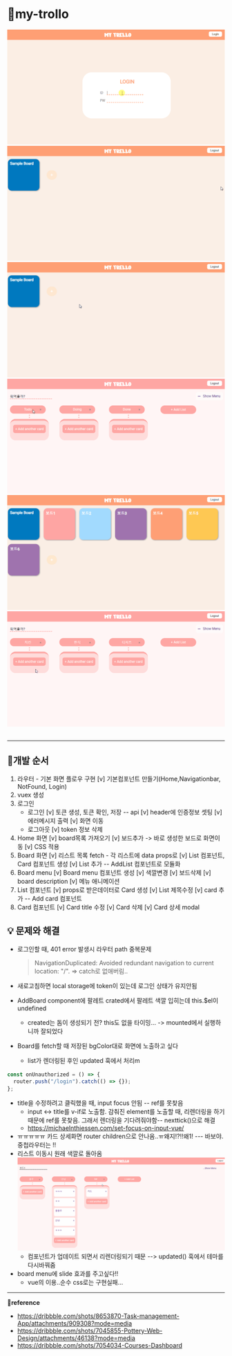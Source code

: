 #  &#127752;my-trollo
![login](https://github.com/yooooonk/TIL/blob/master/img/mytrello_login.gif)
![logout](https://github.com/yooooonk/TIL/blob/master/img/mytrello_logout.gif)
![boardcreate](https://github.com/yooooonk/TIL/blob/master/img/mytrello_board%20CU.gif)
![list](https://github.com/yooooonk/TIL/blob/master/img/mytrello_list%20CRUD.gif)
![boardUD](https://github.com/yooooonk/TIL/blob/master/img/mytrello_boad%20UD.gif)
![card](https://github.com/yooooonk/TIL/blob/master/img/mytrello_card%20CRUD.gif)
## 
---

## &#128036;개발 순서

1. 라우터 - 기본 화면 플로우 구현
   [v] 기본컴포넌트 만들기(Home,Navigationbar, NotFound, Login)
2. vuex 생성
3. 로그인
   - 로그인
     [v] 토큰 생성, 토큰 확인, 저장 -- api
     [v] header에 인증정보 셋팅
     [v] 에러메시지 출력
     [v] 화면 이동
   - 로그아웃
     [v] token 정보 삭제
4. Home 화면
   [v] board목록 가져오기
   [v] 보드추가 -> 바로 생성한 보드로 화면이동
   [v] CSS 적용
5. Board 화면
  [v] 리스트 목록 fetch - 각 리스트에 data props로
  [v] List 컴포넌트, Card 컴포넌트 생성
  [v] List 추가 -- AddList 컴포넌트로 모듈화
6. Board menu 
  [v] Board menu 컴포넌트 생성
  [v] 색깔변경
  [v] 보드삭제
  [v] board description
  [v] 메뉴 애니메이션
6. List 컴포넌트
  [v] props로 받은데이터로 Card 생성
  [v] List 제목수정
  [v] card 추가 -- Add card 컴포넌트
7. Card 컴포넌트
  [v] Card title 수정
  [v] Card 삭제
  [v] Card 상세 modal


## &#128161; 문제와 해결

- 로그인할 때, 401 error 발생시 라우터 path 중복문제
  > NavigationDuplicated: Avoided redundant navigation to current location: "/".
  > => catch로 없애버림..

- 새로고침하면 local storage에 token이 있는데 로그인 상태가 유지안됨
- AddBoard component에 팔레트 crated에서 팔레트 색깔 입히는데 this.$el이 undefined
  - created는 돔이 생성되기 전? this도 없을 타이밍... -> mounted에서 실행하니까 잘되었다
- Board를 fetch할 때 저장된 bgColor대로 화면에 노출하고 싶다
  - list가 렌더링된 후인 updated 훅에서 처리m
```javascript
const onUnauthorized = () => {
  router.push("/login").catch(() => {});
};
```
- title을 수정하려고 클릭했을 때, input focus 안됨 -- ref를 못찾음
  - input <-> title를 v-if로 노출함. 감춰진 element를 노출할 때, 리렌더링을 하기때문에 ref를 못찾음. 그래서 렌더링을 기다려줘야함-- nexttick()으로 해결
  - https://michaelnthiessen.com/set-focus-on-input-vue/
- ㅠㅠㅠㅠㅠ 카드 상세화면 router children으로 안나옴..ㅠ왜지!?!!왜1! --- 바보야. 중첩라우터는 <router-view>!!
- 리스트 이동시 원래 색깔로 돌아옴
![updated](https://github.com/yooooonk/TIL/blob/master/img/trello_nn.gif)
  - 컴포넌트가 업데이트 되면서 리렌더링되기 때문 --> updated() 훅에서 테마를 다시바꿔줌
- board menu에 slide 효과를 주고싶다!!
  - vue의 <transition> 이용..순수 css로는 구현실패...


---

**&#128220;reference**

- https://dribbble.com/shots/8653870-Task-management-App/attachments/909308?mode=media
- https://dribbble.com/shots/7045855-Pottery-Web-Design/attachments/46138?mode=media
- https://dribbble.com/shots/7054034-Courses-Dashboard

